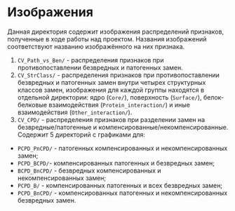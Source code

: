# Изображения
Данная директория содержит изображения распределений признаков, полученные в ходе работы над проектом.
Названия изображений соответствуют названию изображённого на них признака.

1) `CV_Path_vs_Ben/` - распределения признаков при противопоставлении безвредных и патогенных замен. 
2) `CV_StrClass/` - распределения признаков при противопоставлении безвредных и патогенных замен внутри
четырех структурных классов замен, изображения для каждой группы находятся в отдельной 
директории: ядро (`Core/`), поверхность (`Surface/`), белок-белковые взаимодействия
(`Protein_interaction/`) и иные взаимодействия (`Other_interaction/`).
3) `CV_CPD/` - распределения признаков при разделении замен на безвредные/патогенные и 
компенсированные/некомпенсированные. Содержит 5 директорий с графиками для:
- `PCPD_PnCPD/` - патогенных компенсированных и некомпенсированных замен;
- `PCPD_BCPD/`- компенсированных патогенных и безвредных замен;
- `BCPD_BnCPD/` - безвредных компенсированных и некомпенсированных замен;
- `PCPD_B/` - компенсированных патогенных и всех безвредных замен;
- `PCPD_BnCPD/` - компенсированных патогенных и некомпенсированных безвредных замен.
